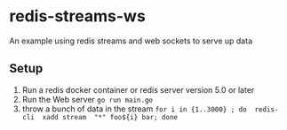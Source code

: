 # redis-streams-ws

An example using redis streams and web sockets to serve up data

## Setup

1) Run a redis docker container or redis server version 5.0 or later
2) Run the Web server
```go run main.go```
3) throw a bunch of data in the stream
```for i in {1..3000} ; do  redis-cli  xadd stream  "*" foo${i} bar; done```

